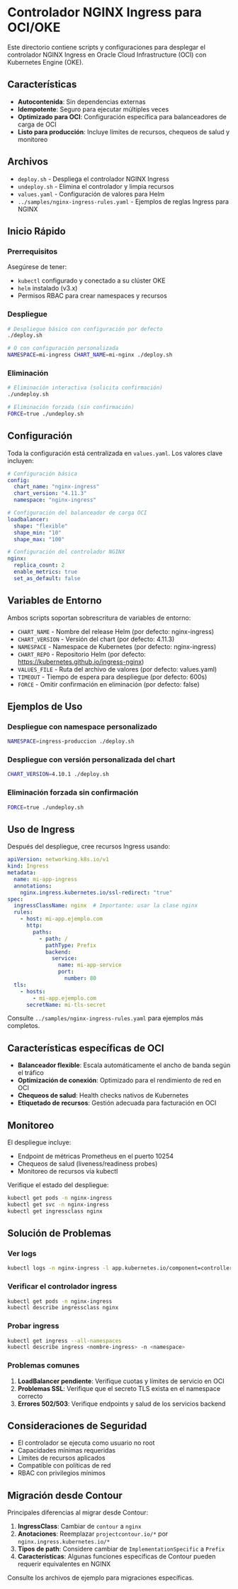 # Controlador NGINX Ingress para OCI/OKE

Este directorio contiene scripts y configuraciones para desplegar el controlador NGINX Ingress en Oracle Cloud Infrastructure (OCI) con Kubernetes Engine (OKE).

## Características

- **Autocontenida**: Sin dependencias externas
- **Idempotente**: Seguro para ejecutar múltiples veces
- **Optimizado para OCI**: Configuración específica para balanceadores de carga de OCI
- **Listo para producción**: Incluye límites de recursos, chequeos de salud y monitoreo

## Archivos

- `deploy.sh` - Despliega el controlador NGINX Ingress
- `undeploy.sh` - Elimina el controlador y limpia recursos
- `values.yaml` - Configuración de valores para Helm
- `../samples/nginx-ingress-rules.yaml` - Ejemplos de reglas Ingress para NGINX

## Inicio Rápido

### Prerrequisitos

Asegúrese de tener:
- `kubectl` configurado y conectado a su clúster OKE
- `helm` instalado (v3.x)
- Permisos RBAC para crear namespaces y recursos

### Despliegue

```bash
# Despliegue básico con configuración por defecto
./deploy.sh

# O con configuración personalizada
NAMESPACE=mi-ingress CHART_NAME=mi-nginx ./deploy.sh
```

### Eliminación

```bash
# Eliminación interactiva (solicita confirmación)
./undeploy.sh

# Eliminación forzada (sin confirmación)
FORCE=true ./undeploy.sh
```

## Configuración

Toda la configuración está centralizada en `values.yaml`. Los valores clave incluyen:


```yaml
# Configuración básica
config:
  chart_name: "nginx-ingress"
  chart_version: "4.11.3"
  namespace: "nginx-ingress"

# Configuración del balanceador de carga OCI
loadbalancer:
  shape: "flexible"
  shape_min: "10"
  shape_max: "100"

# Configuración del controlador NGINX
nginx:
  replica_count: 2
  enable_metrics: true
  set_as_default: false
```


## Variables de Entorno

Ambos scripts soportan sobrescritura de variables de entorno:

- `CHART_NAME` - Nombre del release Helm (por defecto: nginx-ingress)
- `CHART_VERSION` - Versión del chart (por defecto: 4.11.3)
- `NAMESPACE` - Namespace de Kubernetes (por defecto: nginx-ingress)
- `CHART_REPO` - Repositorio Helm (por defecto: https://kubernetes.github.io/ingress-nginx)
- `VALUES_FILE` - Ruta del archivo de valores (por defecto: values.yaml)
- `TIMEOUT` - Tiempo de espera para despliegue (por defecto: 600s)
- `FORCE` - Omitir confirmación en eliminación (por defecto: false)

## Ejemplos de Uso

### Despliegue con namespace personalizado
```bash
NAMESPACE=ingress-produccion ./deploy.sh
```

### Despliegue con versión personalizada del chart
```bash
CHART_VERSION=4.10.1 ./deploy.sh
```

### Eliminación forzada sin confirmación
```bash
FORCE=true ./undeploy.sh
```

## Uso de Ingress

Después del despliegue, cree recursos Ingress usando:

```yaml
apiVersion: networking.k8s.io/v1
kind: Ingress
metadata:
  name: mi-app-ingress
  annotations:
    nginx.ingress.kubernetes.io/ssl-redirect: "true"
spec:
  ingressClassName: nginx  # Importante: usar la clase nginx
  rules:
    - host: mi-app.ejemplo.com
      http:
        paths:
          - path: /
            pathType: Prefix
            backend:
              service:
                name: mi-app-service
                port:
                  number: 80
  tls:
    - hosts:
        - mi-app.ejemplo.com
      secretName: mi-tls-secret
```

Consulte `../samples/nginx-ingress-rules.yaml` para ejemplos más completos.

## Características específicas de OCI

- **Balanceador flexible**: Escala automáticamente el ancho de banda según el tráfico
- **Optimización de conexión**: Optimizado para el rendimiento de red en OCI
- **Chequeos de salud**: Health checks nativos de Kubernetes
- **Etiquetado de recursos**: Gestión adecuada para facturación en OCI

## Monitoreo

El despliegue incluye:
- Endpoint de métricas Prometheus en el puerto 10254
- Chequeos de salud (liveness/readiness probes)
- Monitoreo de recursos vía kubectl

Verifique el estado del despliegue:
```bash
kubectl get pods -n nginx-ingress
kubectl get svc -n nginx-ingress
kubectl get ingressclass nginx
```

## Solución de Problemas

### Ver logs
```bash
kubectl logs -n nginx-ingress -l app.kubernetes.io/component=controller
```

### Verificar el controlador ingress
```bash
kubectl get pods -n nginx-ingress
kubectl describe ingressclass nginx
```

### Probar ingress
```bash
kubectl get ingress --all-namespaces
kubectl describe ingress <nombre-ingress> -n <namespace>
```

### Problemas comunes

1. **LoadBalancer pendiente**: Verifique cuotas y límites de servicio en OCI
2. **Problemas SSL**: Verifique que el secreto TLS exista en el namespace correcto
3. **Errores 502/503**: Verifique endpoints y salud de los servicios backend

## Consideraciones de Seguridad

- El controlador se ejecuta como usuario no root
- Capacidades mínimas requeridas
- Límites de recursos aplicados
- Compatible con políticas de red
- RBAC con privilegios mínimos

## Migración desde Contour

Principales diferencias al migrar desde Contour:

1. **IngressClass**: Cambiar de `contour` a `nginx`
2. **Anotaciones**: Reemplazar `projectcontour.io/*` por `nginx.ingress.kubernetes.io/*`
3. **Tipos de path**: Considere cambiar de `ImplementationSpecific` a `Prefix`
4. **Características**: Algunas funciones específicas de Contour pueden requerir equivalentes en NGINX

Consulte los archivos de ejemplo para migraciones específicas.
